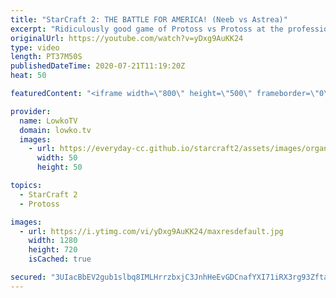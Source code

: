 ```yaml
---
title: "StarCraft 2: THE BATTLE FOR AMERICA! (Neeb vs Astrea)"
excerpt: "Ridiculously good game of Protoss vs Protoss at the professional level of StarCraft 2. Neeb is the reigning rank 1 pro gamer from the United States of America. Astrea is a relative newcomer who's aiming for that title. In this game of Protoss versus Protoss we see Stalker Disruptor wars as they mine"
originalUrl: https://youtube.com/watch?v=yDxg9AuKK24
type: video
length: PT37M50S
publishedDateTime: 2020-07-21T11:19:20Z
heat: 50

featuredContent: "<iframe width=\"800\" height=\"500\" frameborder=\"0\" src=\"https://www.youtube.com/embed/yDxg9AuKK24\" allow=\"accelerometer; autoplay; encrypted-media; gyroscope; picture-in-picture\" allowfullscreen></iframe>"

provider:
  name: LowkoTV
  domain: lowko.tv
  images:
    - url: https://everyday-cc.github.io/starcraft2/assets/images/organizations/lowko.tv-50x50.jpg
      width: 50
      height: 50

topics:
  - StarCraft 2
  - Protoss

images:
  - url: https://i.ytimg.com/vi/yDxg9AuKK24/maxresdefault.jpg
    width: 1280
    height: 720
    isCached: true

secured: "3UIacBbEV2gub1slbq8IMLHrrzbxjC3JnhHeEvGDCnafYXI71iRX3rg93ZftalwHoeNs9ukOKIlNf1XmfBluBbX43DgqlQotXk0EweZ2HSc2XmAiC0IL2LDaE+0IuP2vW8tP0PMtk2TKfTBSku/fikV0sW2ZVOaKc+oLvlz4wcwvYMVyI4+CbuWpqGtsCibcki+BBiQR45MThC7LOSrIkgXT0evBgx+t04dxQlAXr38CnfRrUZJ6RDiKv7CKxGUKm+Xn2eBwg5l2w/HSfQVgQPgpb5D++M0jDBweYv0JEPHi/1YxdW3n8aCDMB2Ul/axf4Uoxt3KxPo4XJyu86F64Ymqo3dHpkobi5i+pYRP5DcpNh6u6HMAqugouunxky3rZz7jFKcmhANqb+iInIaM5PIaDNl/ykCuwDehhR3c07s=;oUrqerYuiKOHgwdVfYocKw=="
---
```


